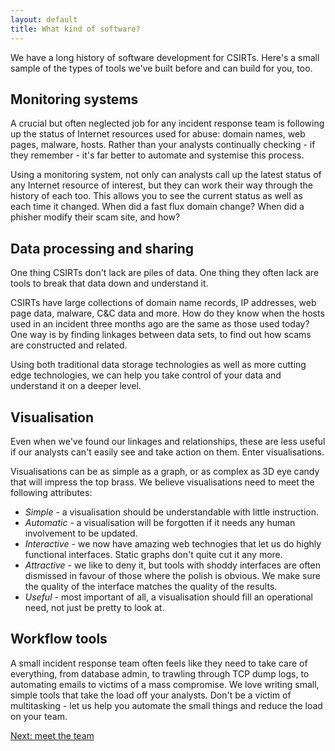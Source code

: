 ```yaml
---
layout: default
title: What kind of software?
---
```


We have a long history of software development for CSIRTs. Here's a small sample of the types of tools we've built before and can build for you, too.

## Monitoring systems

A crucial but often neglected job for any incident response team is following up the status of Internet resources used for abuse: domain names, web pages, malware, hosts.  Rather than your analysts continually checking - if they remember - it's far better to automate and systemise this process.

Using a monitoring system, not only can analysts call up the latest status of any Internet resource of interest, but they can work their way through the history of each too. This allows you to see the current status as well as each time it changed. When did a fast flux domain change? When did a phisher modify their scam site, and how?

## Data processing and sharing

One thing CSIRTs don't lack are piles of data. One thing they often lack are tools to break that data down and understand it.

CSIRTs have large collections of domain name records, IP addresses, web page data, malware, C&C data and more. How do they know when the hosts used in an incident three months ago are the same as those used today?  One way is by finding linkages between data sets, to find out how scams are constructed and related.

Using both traditional data storage technologies as well as more cutting edge technologies, we can help you take control of your data and understand it on a deeper level.

## Visualisation

Even when we've found our linkages and relationships, these are less useful if our analysts can't easily see and take action on them. Enter visualisations.

Visualisations can be as simple as a graph, or as complex as 3D eye candy that will impress the top brass.  We believe visualisations need to meet the following attributes:

* *Simple* - a visualisation should be understandable with little instruction.
* *Automatic* - a visualisation will be forgotten if it needs any human involvement to be updated.
* *Interactive* - we now have amazing web technogies that let us do highly functional interfaces. Static graphs don't quite cut it any more.
* *Attractive* - we like to deny it, but tools with shoddy interfaces are often dismissed in favour of those where the polish is obvious. We make sure the quality of the interface matches the quality of the results.
* *Useful* - most important of all, a visualisation should fill an operational need, not just be pretty to look at.

## Workflow tools

A small incident response team often feels like they need to take care of everything, from database admin, to trawling through TCP dump logs, to automating emails to victims of a mass compromise. We love writing small, simple tools that take the load off your analysts.  Don't be a victim of multitasking - let us help you automate the small things and reduce the load on your team.

<p><a href="/about">Next: meet the team</a></p>
